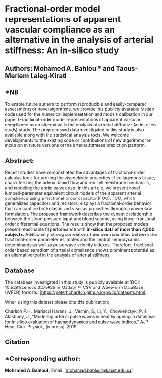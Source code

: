 # Fractional-order model representations of apparent vascular compliance as an alternative in the analysis of arterial stiffness: An in-silico study
## Authors: Mohamed A. Bahloul* and Taous-Meriem Laleg-Kirati

## *NB
To enable future authors to perform reproducible and easily-compared assessments of novel algorithms, we provide this publicly available Matlab code used for the numerical implementation and models calibration in our paper (Fractional-order model representations of apparent vascular compliance as an alternative in the analysis of arterial stiffness: An in-silico study) study. The preprocessed data investigated in this study is also available along with the statistical analysis tools. We welcome developments to the existing code or contributions of new algorithms for inclusion in future versions of the arterial stiffness prediction platform.

## Abstract:
Recent studies have demonstrated the advantages of fractional-order calculus tools for probing the viscoelastic properties of collagenous tissue, characterizing the arterial blood flow and red cell membrane mechanics, and modeling the aortic valve cusp. In this article, we present novel lumped-parameter equivalent circuit models of the apparent arterial compliance using a fractional-order capacitor (FOC). FOC, which generalizes capacitors and resistors, displays a fractional-order behavior that can capture both elastic and viscous properties through a power-law formulation. The proposed framework describes the dynamic relationship between the blood pressure input and blood volume, using linear fractional-order differential equations. The results show that the proposed models present reasonable fit performance with **in-silico data of more than 4,000 subjects**. Additionally, strong correlations have been identified between the fractional-order parameter estimates and the central hemodynamic determinants as well as pulse wave velocity indexes. Therefore, fractional-order based paradigm of arterial compliance shows prominent potential as an alternative tool in the analysis of arterial stiffness.

## Database 

The database investigated in this study is publicly available at [DOI: 10.5281/zenodo.3275625 in Matlab] ®, CSV and WaveForm DataBase (WFDB) formats. [https://peterhcharlton.github.io/pwdb/datasets.html]

When using this dataset please cite this publication:

Charlton P.H., Mariscal Harana, J., Vennin, S., Li, Y., Chowienczyk, P. & Alastruey, J., “Modelling arterial pulse waves in healthy ageing: a database for in silico evaluation of haemodynamics and pulse wave indices,” AJP Hear. Circ. Physiol., [in press], 2019.

## Citation

## *Corresponding author:
**Mohamed A. Bahloul** , Email: [mohamad.bahloul@kaust.edu.sa]
